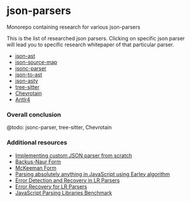 # json-parsers
Monorepo containing research for various json-parsers

This is the list of researched json parsers. Clicking on specific json parser
will lead you to specific research whitepaper of that particular parser.

- [json-ast](./packages/json-ast)
- [json-source-map](./packages/json-source-map)
- [jsonc-parser](./packages/jsonc-parser)
- [json-to-ast](./packages/json-to-ast)
- [json-asty](./packages/json-asty)
- [tree-sitter](./packages/tree-sitter)
- [Chevrotain](./packages/chevrotain)
- [Antlr4](./packages/antlr4)

### Overall conclusion

@todo: jsonc-parser, tree-sitter, Chevrotain

### Additional resources

 - [Implementing custom JSON parser from scratch](https://lihautan.com/json-parser-with-javascript/)
 - [Backus-Naur Form](https://en.wikipedia.org/wiki/Backus%E2%80%93Naur_form)
 - [McKeeman Form](https://www.crockford.com/mckeeman.html)
 - [Parsing absolutely anything in JavaScript using Earley algorithm](https://medium.com/@gajus/parsing-absolutely-anything-in-javascript-using-earley-algorithm-886edcc31e5e)
 - [Error Detection and Recovery in LR Parsers](http://what-when-how.com/compiler-writing/bottom-up-parsing-compiler-writing-part-13/)
 - [Error Recovery for LR Parsers](http://www.dtic.mil/dtic/tr/fulltext/u2/a043470.pdf)
 - [JavaScript Parsing Libraries Benchmark](https://sap.github.io/chevrotain/performance/)
